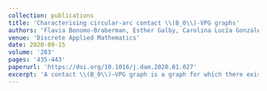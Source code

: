 ```yaml
---
collection: publications
title: 'Characterising circular-arc contact \\(B_0\\)-VPG graphs'
authors: 'Flavia Bonomo-Braberman, Esther Galby, Carolina Lucía Gonzalez'
venue: 'Discrete Applied Mathematics'
date: 2020-09-15
volume: '283'
pages: '435-443'
paperurl: 'https://doi.org/10.1016/j.dam.2020.01.027'
excerpt: 'A contact \\(B_0\\)–VPG graph is a graph for which there exists a collection of nontrivial pairwise interiorly disjoint horizontal and vertical segments in one-to-one correspondence with its vertex set such that two vertices are adjacent if and only if the corresponding segments touch. It was shown in Deniz et al. (2018) that Recognition is NP-complete for contact \\(B_0\\)–VPG graphs. In this paper we present a minimal forbidden induced subgraph characterisation of contact \\(B_0\\)–VPG graphs within the class of circular-arc graphs and provide a polynomial-time algorithm for recognising these graphs.'
---
```

